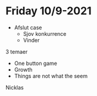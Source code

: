 # Friday 10/9-2021

- Afslut case
  - Sjov konkurrence
  - Vinder 

3 temaer

- One button game
- Growth
- Things are not what the seem

Nicklas

